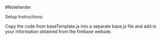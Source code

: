 #Noteherder

Setup Instructions:

Copy the code from baseTemplate.js into a separate base.js file and add in your information obtained from the firebase website.